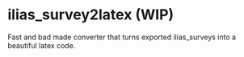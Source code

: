 # ilias_survey2latex (WIP)
Fast and bad made converter that turns exported ilias_surveys into a beautiful latex code.
